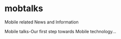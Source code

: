 # mobtalks
Mobile related News and Information

Mobile talks-Our first step towards Mobile technology...

